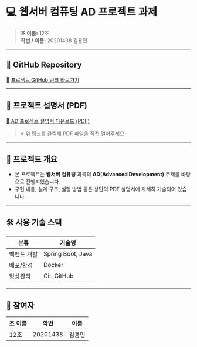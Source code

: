 # 💻 웹서버 컴퓨팅 AD 프로젝트 과제

> **조 이름:** 12조  
> **학번 / 이름:** 20201438 김용민

---

## 📁 GitHub Repository

🔗 [프로젝트 GitHub 링크 바로가기](https://github.com/kym8821/webserver_hw10)

---

## 📄 프로젝트 설명서 (PDF)
[📄 AD 프로젝트 설명서 다운로드 (PDF)](./AD_프로젝트_PPT_12조_20201438_김용민.pdf)

> ※ 위 링크를 클릭해 PDF 파일을 직접 열어주세요.

---

## 📝 프로젝트 개요

- 본 프로젝트는 **웹서버 컴퓨팅** 과목의 **AD(Advanced Development)** 주제를 바탕으로 진행되었습니다.
- 구현 내용, 설계 구조, 실행 방법 등은 상단의 PDF 설명서에 자세히 기술되어 있습니다.

---

## 🛠️ 사용 기술 스택

| 분류        | 기술명           |
|-------------|------------------|
| 백엔드 개발 | Spring Boot, Java |
| 배포/환경   | Docker            |
| 형상관리    | Git, GitHub       |

---

## 🙌 참여자

| 조 이름 | 학번     | 이름   |
|--------|----------|--------|
| 12조   | 20201438 | 김용민 |
